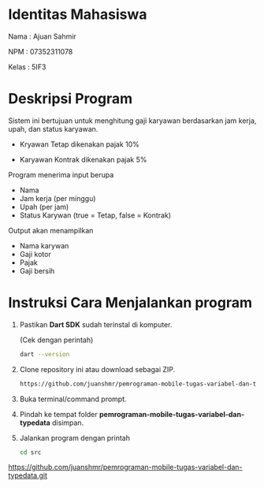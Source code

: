 # Identitas Mahasiswa
Nama  : Ajuan Sahmir

NPM   : 07352311078

Kelas : 5IF3

# Deskripsi Program
Sistem ini bertujuan untuk menghitung gaji karyawan berdasarkan jam kerja, upah, dan status karyawan. 

- Kryawan Tetap dikenakan pajak 10%

- Karyawan Kontrak dikenakan pajak 5%

Program menerima input berupa
- Nama
- Jam kerja (per minggu)
- Upah (per jam)
- Status Karywan (true = Tetap, false = Kontrak)

Output akan menampilkan 
- Nama karywan 
- Gaji kotor
- Pajak
- Gaji bersih
  
# Instruksi Cara Menjalankan program
1. Pastikan **Dart SDK** sudah terinstal di komputer.
   
   (Cek dengan perintah)
   ```bash
   dart --version
   ```
2. Clone repository ini atau download sebagai ZIP.
   ```bash
   https://github.com/juanshmr/pemrograman-mobile-tugas-variabel-dan-typedata.git
   ```
3. Buka terminal/command prompt.
4. Pindah ke tempat folder **pemrograman-mobile-tugas-variabel-dan-typedata** disimpan.
5. Jalankan program dengan printah
   ```bash
   cd src
  https://github.com/juanshmr/pemrograman-mobile-tugas-variabel-dan-typedata.git
   ```
